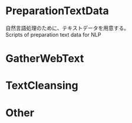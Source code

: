# PreparationTextData
自然言語処理のために、テキストデータを用意する。\
Scripts of preparation text data for NLP

# GatherWebText


# TextCleansing


# Other